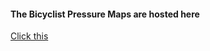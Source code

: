 #### The Bicyclist Pressure Maps are hosted here
[Click this](https://supersjgk.github.io/pressure-heatmap/)
